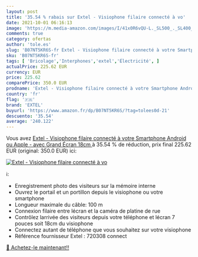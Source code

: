 ```yaml
---
layout: post
title: '35.54 % rabais sur Extel - Visiophone filaire connecté à vo'
date: 2021-10-01 06:16:13
image: 'https://m.media-amazon.com/images/I/41x0R6vQU-L._SL500_._SL400_.jpg'
comments: true
category: ofertas
author: 'tole.es'
slug: 'B07NT5KR6S-fr Extel - Visiophone filaire connecté à votre Smartphone...'
sku: 'B07NT5KR6S-fr'
tags: [ 'Bricolage','Interphones','extel','Électricité', ]
actualPrice: 225.62 EUR
currency: EUR
price: 225.62
comparePrice: 350.0 EUR
prodname: 'Extel - Visiophone filaire connecté à votre Smartphone Android ou Apple - avec Grand Écran  18cm '
country: 'fr'
flag: '🇫🇷'
brand: 'EXTEL'
buyurl: 'https://www.amazon.fr/dp/B07NT5KR6S/?tag=tolees0d-21'
descuento: '35.54'
average: '240.122'
---
```


Vous avez [Extel - Visiophone filaire connecté à votre Smartphone Android ou Apple - avec Grand Écran  18cm ](https://www.amazon.fr/dp/B07NT5KR6S/?tag=tolees0d-21)  à  35.54 % de réduction, prix final  225.62 EUR (original: 350.0 EUR) ici:

[![Extel - Visiophone filaire connecté à vo](https://m.media-amazon.com/images/I/41x0R6vQU-L._SL500_._SL400_.jpg)](https://www.amazon.fr/dp/B07NT5KR6S/?tag=tolees0d-21)

ℹ️:

- Enregistrement photo des visiteurs sur la mémoire interne
- Ouvrez le portail et un portillon depuis le visiophone ou votre smartphone
- Longueur maximale du câble: 100 m
- Connexion filaire entre lécran et la caméra de platine de rue
- Contrôlez larrivée des visiteurs depuis votre téléphone et lécran 7 pouces soit 18cm du visiophone
- Connectez autant de téléphone que vous souhaitez sur votre visiophone
- Référence fournisseur Extel : 720308 connect

[🛒 Achetez-le maintenant!!](https://www.amazon.fr/dp/B07NT5KR6S/?tag=tolees0d-21)
